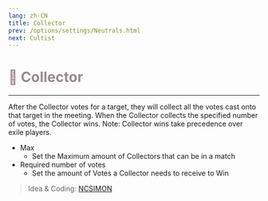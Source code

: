 ```yaml
---
lang: zh-CN
title: Collector
prev: /options/settings/Neutrals.html
next: Cultist
---
```


# <font color="#9d8892">🫴 <b>Collector</b></font> <Badge text="Chaos" type="tip" vertical="middle"/>

***

After the Collector votes for a target, they will collect all the votes cast onto that target in the meeting. When the Collector collects the specified number of votes, the Collector wins. Note: Collector wins take precedence over exile players.

- Max
  - Set the Maximum amount of Collectors that can be in a match
- Required number of votes
  - Set the amount of Votes a Collector needs to receive to Win

> Idea & Coding: [NCSIMON](https://github.com/NCSIMON)
